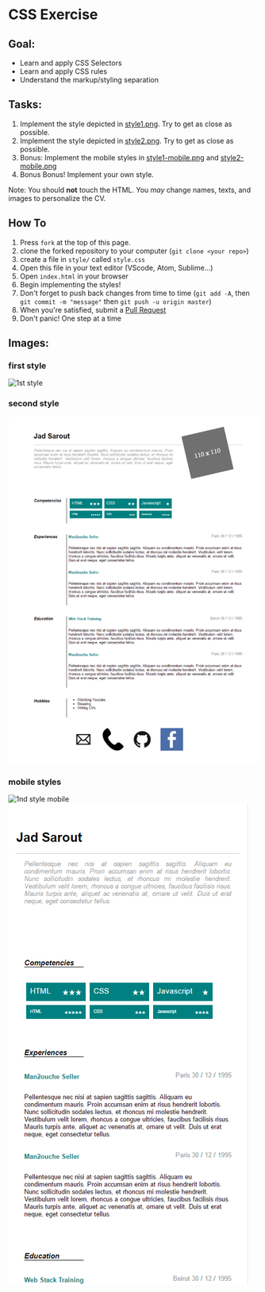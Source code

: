 # CSS Exercise

## Goal:

- Learn and apply CSS Selectors
- Learn and apply CSS rules
- Understand the markup/styling separation

## Tasks:

1. Implement the style depicted in [style1.png](style1.png). Try to get as close as possible.
2. Implement the style depicted in [style2.png](style1.png). Try to get as close as possible.
3. Bonus: Implement the mobile styles in [style1-mobile.png](style1-mobile.png) and [style2-mobile.png](style2-mobile.png)
4. Bonus Bonus! Implement your own style.

Note: You should **not** touch the HTML. You *may* change names, texts, and images to personalize the CV.

## How To

1. Press `fork` at the top of this page.
2. clone the forked repository to your computer (`git clone <your repo>`)
3. create a file in `style/` called `style.css`
4. Open this file in your text editor (VScode, Atom, Sublime...)
5. Open `index.html` in your browser
6. Begin implementing the styles!
7. Don't forget to push back changes from time to time (`git add -A`, then `git commit -m "message"` then `git push -u origin master`)
8. When you're satisfied, submit a [Pull Request](https://help.github.com/articles/about-pull-requests/)
9. Don't panic! One step at a time

## Images:

### first style
![1st style](style1.png "First Style")

### second style
![2nd style](style2.png "Second Style")

### mobile styles
![1nd style mobile](style1-mobile.png "First Style Mobile")
![2nd style mobile](style2-mobile.png "Second Style Mobile")